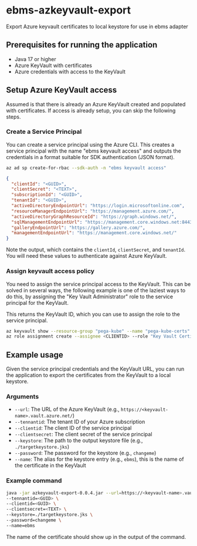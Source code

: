 # ebms-azkeyvault-export
Export Azure keyvault certificates to local keystore for use in ebms adapter

## Prerequisites for running the application
- Java 17 or higher
- Azure KeyVault with certificates
- Azure credentials with access to the KeyVault

## Setup Azure KeyVault access
Assumed is that there is already an Azure KeyVault created and populated with certificates.
If access is already setup, you can skip the following steps.

### Create a Service Principal
You can create a service principal using the Azure CLI. This creates a service principal with the name "ebms keyvault access" and outputs the credentials in a format suitable for SDK authentication (JSON format).
```bash
az ad sp create-for-rbac --sdk-auth -n "ebms keyvault access"
```
```json
{
  "clientId": "<GUID>",
  "clientSecret": "<TEXT>",
  "subscriptionId": "<GUID>",
  "tenantId": "<GUID>",
  "activeDirectoryEndpointUrl": "https://login.microsoftonline.com",
  "resourceManagerEndpointUrl": "https://management.azure.com/",
  "activeDirectoryGraphResourceId": "https://graph.windows.net/",
  "sqlManagementEndpointUrl": "https://management.core.windows.net:8443/",
  "galleryEndpointUrl": "https://gallery.azure.com/",
  "managementEndpointUrl": "https://management.core.windows.net/"
}
```
Note the output, which contains the `clientId`, `clientSecret`, and `tenantId`. You will need these values to authenticate against Azure KeyVault.

### Assign keyvault access policy
You need to assign the service principal access to the KeyVault. This can be solved in several ways, the following example is one of the laziest ways to do this, by assigning the "Key Vault Administrator" role to the service principal for the KeyVault.

This returns the KeyVault ID, which you can use to assign the role to the service principal.
```bash
az keyvault show --resource-group "pega-kube" --name "pega-kube-certs" --query id --output tsv
az role assignment create --assignee <CLIENTID> --role "Key Vault Certificates User" --scope <KEYVAULTID, in url format>
```

## Example usage
Given the service principal credentials and the KeyVault URL, you can run the application to export the certificates from the KeyVault to a local keystore.

### Arguments
- `--url`: The URL of the Azure KeyVault (e.g., `https://<keyvault-name>.vault.azure.net/`)
- `--tennantid`: The tenant ID of your Azure subscription
- `--clientid`: The client ID of the service principal
- `--clientsecret`: The client secret of the service principal
- `--keystore`: The path to the output keystore file (e.g., `./targetkeystore.jks`)
- `--password`: The password for the keystore (e.g., `changeme`)
- `--name`: The alias for the keystore entry (e.g., `ebms`), this is the name of the certificate in the KeyVault

### Example command

```bash
java -jar azkeyvault-export-0.0.4.jar --url=https://<keyvault-name>.vault.azure.net \
--tennantid=<GUID> \
--clientid=<GUID> \
--clientsecret=<TEXT> \
--keystore=./targetkeystore.jks \
--password=changeme \
--name=ebms
```

The name of the certificate should show up in the output of the command.
